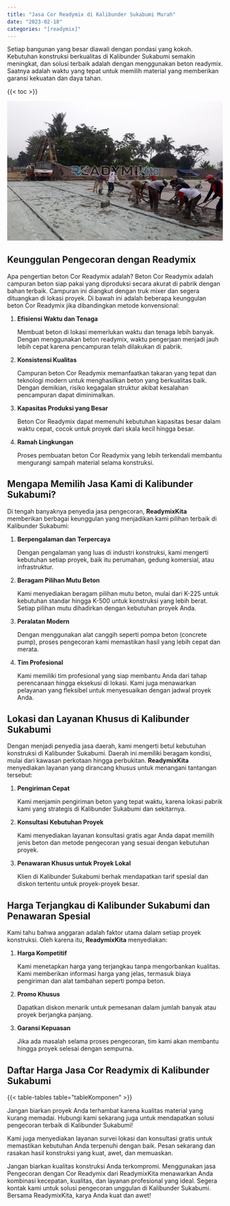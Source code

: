 ```yaml
---
title: "Jasa Cor Readymix di Kalibunder Sukabumi Murah"
date: "2023-02-18"
categories: "[readymix]"
---
```


Setiap bangunan yang besar diawali dengan pondasi yang kokoh. Kebutuhan konstruksi berkualitas di Kalibunder Sukabumi semakin meningkat, dan solusi terbaik adalah dengan menggunakan beton readymix. Saatnya adalah waktu yang tepat untuk memilih material yang memberikan garansi kekuatan dan daya tahan.

{{< toc >}}

![Jasa Cor Readymix di Kalibunder Sukabumi Murah](/images/readymix/cor-readymix-02.jpg)

## Keunggulan Pengecoran dengan Readymix

Apa pengertian beton Cor Readymix adalah? Beton Cor Readymix adalah campuran beton siap pakai yang diproduksi secara akurat di pabrik dengan bahan terbaik. Campuran ini diangkut dengan truk mixer dan segera dituangkan di lokasi proyek. Di bawah ini adalah beberapa keunggulan beton Cor Readymix jika dibandingkan metode konvensional:

1. **Efisiensi Waktu dan Tenaga**

   Membuat beton di lokasi memerlukan waktu dan tenaga lebih banyak. Dengan menggunakan beton readymix, waktu pengerjaan menjadi jauh lebih cepat karena pencampuran telah dilakukan di pabrik.

2. **Konsistensi Kualitas**

   Campuran beton Cor Readymix memanfaatkan takaran yang tepat dan teknologi modern untuk menghasilkan beton yang berkualitas baik. Dengan demikian, risiko kegagalan struktur akibat kesalahan pencampuran dapat diminimalkan.

3. **Kapasitas Produksi yang Besar**

   Beton Cor Readymix dapat memenuhi kebutuhan kapasitas besar dalam waktu cepat, cocok untuk proyek dari skala kecil hingga besar.

4. **Ramah Lingkungan**

   Proses pembuatan beton Cor Readymix yang lebih terkendali membantu mengurangi sampah material selama konstruksi.

## Mengapa Memilih Jasa Kami di Kalibunder Sukabumi?

Di tengah banyaknya penyedia jasa pengecoran, **ReadymixKita** memberikan berbagai keunggulan yang menjadikan kami pilihan terbaik di Kalibunder Sukabumi:

1. **Berpengalaman dan Terpercaya**

   Dengan pengalaman yang luas di industri konstruksi, kami mengerti kebutuhan setiap proyek, baik itu perumahan, gedung komersial, atau infrastruktur.

2. **Beragam Pilihan Mutu Beton**

   Kami menyediakan beragam pilihan mutu beton, mulai dari K-225 untuk kebutuhan standar hingga K-500 untuk konstruksi yang lebih berat. Setiap pilihan mutu dihadirkan dengan kebutuhan proyek Anda.

3. **Peralatan Modern**

   Dengan menggunakan alat canggih seperti pompa beton (concrete pump), proses pengecoran kami memastikan hasil yang lebih cepat dan merata.

4. **Tim Profesional**

   Kami memiliki tim profesional yang siap membantu Anda dari tahap perencanaan hingga eksekusi di lokasi. Kami juga menawarkan pelayanan yang fleksibel untuk menyesuaikan dengan jadwal proyek Anda.

## Lokasi dan Layanan Khusus di Kalibunder Sukabumi

Dengan menjadi penyedia jasa daerah, kami mengerti betul kebutuhan konstruksi di Kalibunder Sukabumi. Daerah ini memiliki beragam kondisi, mulai dari kawasan perkotaan hingga perbukitan. **ReadymixKita** menyediakan layanan yang dirancang khusus untuk menangani tantangan tersebut:

1. **Pengiriman Cepat**

   Kami menjamin pengiriman beton yang tepat waktu, karena lokasi pabrik kami yang strategis di Kalibunder Sukabumi dan sekitarnya.

2. **Konsultasi Kebutuhan Proyek**

   Kami menyediakan layanan konsultasi gratis agar Anda dapat memilih jenis beton dan metode pengecoran yang sesuai dengan kebutuhan proyek.

3. **Penawaran Khusus untuk Proyek Lokal**

   Klien di Kalibunder Sukabumi berhak mendapatkan tarif spesial dan diskon tertentu untuk proyek-proyek besar.

## Harga Terjangkau di Kalibunder Sukabumi dan Penawaran Spesial

Kami tahu bahwa anggaran adalah faktor utama dalam setiap proyek konstruksi. Oleh karena itu, **ReadymixKita** menyediakan:

1. **Harga Kompetitif**

   Kami menetapkan harga yang terjangkau tanpa mengorbankan kualitas. Kami memberikan informasi harga yang jelas, termasuk biaya pengiriman dan alat tambahan seperti pompa beton.

2. **Promo Khusus**

   Dapatkan diskon menarik untuk pemesanan dalam jumlah banyak atau proyek berjangka panjang.

3. **Garansi Kepuasan**

   Jika ada masalah selama proses pengecoran, tim kami akan membantu hingga proyek selesai dengan sempurna.

## Daftar Harga Jasa Cor Readymix di Kalibunder Sukabumi

{{< table-tables table="tableKomponen" >}}

Jangan biarkan proyek Anda terhambat karena kualitas material yang kurang memadai. Hubungi kami sekarang juga untuk mendapatkan solusi pengecoran terbaik di Kalibunder Sukabumi!

Kami juga menyediakan layanan survei lokasi dan konsultasi gratis untuk memastikan kebutuhan Anda terpenuhi dengan baik. Pesan sekarang dan rasakan hasil konstruksi yang kuat, awet, dan memuaskan.

Jangan biarkan kualitas konstruksi Anda terkompromi. Menggunakan jasa Pengecoran dengan Cor Readymix dari ReadymixKita menawarkan Anda kombinasi kecepatan, kualitas, dan layanan profesional yang ideal. Segera kontak kami untuk solusi pengecoran unggulan di Kalibunder Sukabumi. Bersama ReadymixKita, karya Anda kuat dan awet!